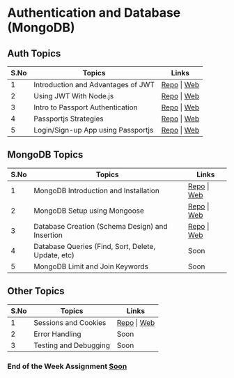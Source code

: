 # Authentication and Database (MongoDB)

## Auth Topics

| S.No | Topics                             | Links                                                                                                                                                                                                           |
| ---- | ---------------------------------- | --------------------------------------------------------------------------------------------------------------------------------------------------------------------------------------------------------------- |
| 1    | Introduction and Advantages of JWT | [Repo](https://github.com/iampavangandhi/TheNodeCourse/tree/master/04%20Auth%20and%20Database/Auth%20Topic1) \| [Web](https://iampavangandhi.github.io/TheNodeCourse/04%20Auth%20and%20Database/Auth%20Topic1)  |
| 2    | Using JWT With Node.js             | [Repo](https://github.com/iampavangandhi/TheNodeCourse/tree/master/04%20Auth%20and%20Database/Auth%20Topic2) \| [Web](https://iampavangandhi.github.io/TheNodeCourse/04%20Auth%20and%20Database/Auth%20Topic2)  |
| 3    | Intro to Passport Authentication   | [Repo](https://github.com/iampavangandhi/TheNodeCourse/tree/master/04%20Auth%20and%20Database/Auth%20Topic3) \|  [Web](https://iampavangandhi.github.io/TheNodeCourse/04%20Auth%20and%20Database/Auth%20Topic3) |
| 4    | Passportjs Strategies              | [Repo](https://github.com/iampavangandhi/TheNodeCourse/tree/master/04%20Auth%20and%20Database/Auth%20Topic4) \|  [Web](https://iampavangandhi.github.io/TheNodeCourse/04%20Auth%20and%20Database/Auth%20Topic4) |
| 5    | Login/Sign-up App using Passportjs | [Repo](https://github.com/iampavangandhi/TheNodeCourse/tree/master/04%20Auth%20and%20Database/Auth%20Topic5) \|  [Web](https://iampavangandhi.github.io/TheNodeCourse/04%20Auth%20and%20Database/Auth%20Topic5) |

## MongoDB Topics

| S.No | Topics                                             | Links |
| ---- | -------------------------------------------------- | ----- |
| 1    | MongoDB Introduction and Installation              | [Repo](https://github.com/iampavangandhi/TheNodeCourse/tree/master/04%20Auth%20and%20Database/DB%20Topic1)  \| [Web](https://iampavangandhi.github.io/TheNodeCourse/04%20Auth%20and%20Database/DB%20Topic1/)  |
| 2    | MongoDB Setup using Mongoose                       | [Repo](https://github.com/iampavangandhi/TheNodeCourse/tree/master/04%20Auth%20and%20Database/DB%20Topic2)  \| [Web](https://iampavangandhi.github.io/TheNodeCourse/04%20Auth%20and%20Database/DB%20Topic2/)  |
| 3    | Database Creation (Schema Design) and Insertion    | [Repo](https://github.com/iampavangandhi/TheNodeCourse/tree/master/04%20Auth%20and%20Database/DB%20Topic3)  \| [Web](https://iampavangandhi.github.io/TheNodeCourse/04%20Auth%20and%20Database/DB%20Topic3/)  |
| 4    | Database Queries (Find, Sort, Delete, Update, etc) | Soon  |
| 5    | MongoDB Limit and Join Keywords                    | Soon  |

## Other Topics

| S.No | Topics                | Links |
| ---- | --------------------- | ----- |
| 1    | Sessions and Cookies  | [Repo](https://github.com/iampavangandhi/TheNodeCourse/tree/master/04%20Auth%20and%20Database/Other%20Topic1) \| [Web](https://iampavangandhi.github.io/TheNodeCourse/04%20Auth%20and%20Database/Other%20Topic1/) |
| 2    | Error Handling        | Soon |
| 3    | Testing and Debugging | Soon |

### End of the Week Assignment [Soon]()
